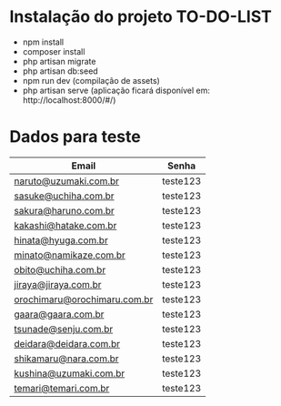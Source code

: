 # Instalação do projeto TO-DO-LIST
- npm install
- composer install
- php artisan migrate
- php artisan db:seed
- npm run dev (compilação de assets)
- php artisan serve (aplicação ficará disponível em: http://localhost:8000/#/)

# Dados para teste

Email   | Senha
--------- | ------
naruto@uzumaki.com.br | teste123 
sasuke@uchiha.com.br | teste123 
sakura@haruno.com.br | teste123 
kakashi@hatake.com.br | teste123 
hinata@hyuga.com.br | teste123 
minato@namikaze.com.br | teste123 
obito@uchiha.com.br | teste123 
jiraya@jiraya.com.br | teste123  
orochimaru@orochimaru.com.br | teste123  
gaara@gaara.com.br | teste123 
tsunade@senju.com.br | teste123 
deidara@deidara.com.br | teste123 
shikamaru@nara.com.br | teste123 
kushina@uzumaki.com.br | teste123 
temari@temari.com.br | teste123 